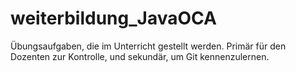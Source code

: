 # weiterbildung_JavaOCA

Übungsaufgaben, die im Unterricht gestellt werden.
Primär für den Dozenten zur Kontrolle, und sekundär, um Git kennenzulernen.
